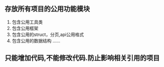 ## 存放所有项目的公用功能模块
1. 包含公用工具类
2. 包含公用框架
3. 包含公用的struct，分页,api公用格式
4. 包含公用的数据结构
......

## 只能增加代码,不能修改代码.防止影响相关引用的项目
